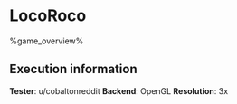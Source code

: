 # LocoRoco 

%game_overview%

## Execution information

**Tester**: u/cobaltonreddit
**Backend**: OpenGL
**Resolution**: 3x